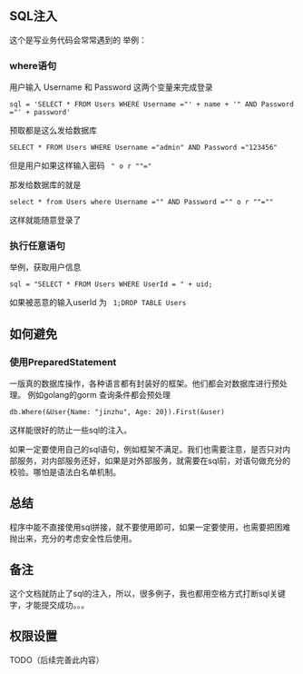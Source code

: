 ## SQL注入
这个是写业务代码会常常遇到的
举例：

### where语句
用户输入 Username 和 Password 这两个变量来完成登录

```
sql = 'SELECT * FROM Users WHERE Username ="' + name + '" AND Password ="' + password'
```
预取都是这么发给数据库
```
SELECT * FROM Users WHERE Username ="admin" AND Password ="123456"
```

但是用户如果这样输入密码
` " o r ""="`

那发给数据库的就是
```
select * from Users where Username ="" AND Password ="" o r ""=""
```

这样就能随意登录了

### 执行任意语句
举例，获取用户信息
```
sql = "SELECT * FROM Users WHERE UserId = " + uid;
```
 如果被恶意的输入userId 为 
` 1;DROP TABLE Users`


## 如何避免

### 使用PreparedStatement

一版真的数据库操作，各种语言都有封装好的框架。他们都会对数据库进行预处理。
例如golang的gorm
查询条件都会预处理
```
db.Where(&User{Name: "jinzhu", Age: 20}).First(&user)
```
这样能很好的防止一些sql的注入。

如果一定要使用自己的sql语句，例如框架不满足。我们也需要注意，是否只对内部服务，对内部服务还好，如果是对外部服务，就需要在sql前，对语句做充分的校验。哪怕是语法白名单机制。

## 总结
程序中能不直接使用sql拼接，就不要使用即可，如果一定要使用，也需要把困难抛出来，充分的考虑安全性后使用。

## 备注
这个文档就防止了sql的注入，所以，很多例子，我也都用空格方式打断sql关键字，才能提交成功。。。

## 权限设置
TODO（后续完善此内容）


